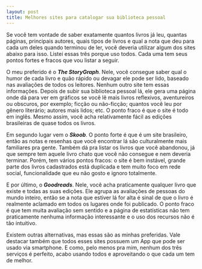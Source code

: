 ```yaml
---
layout: post
title: Melhores sites para catalogar sua biblioteca pessoal
---
```


Se você tem vontade de saber exatamente quantos livros já leu, quantas páginas, principais autores, quais tipos de livros e qual a nota que deu para cada um deles quando terminou de ler, você deveria utilizar algum dos sites abaixo para isso. Listei essas três porque uso todos. Cada uma tem seus pontos fortes e fracos que vou listar a seguir.

O meu preferido é o **_The StoryGraph_**. Nele, você consegue saber qual o humor de cada livro e quão rápido ou devagar ele pode ser lido, baseado nas avaliações de todos os leitores. Nenhum outro site tem essas informações. Depois de subir sua biblioteca pessoal lá, ele gera uma página onde dá para ver em gráficos se você lê mais livros reflexivos, aventureiros ou obscuros, por exemplo; ficção ou não-ficção; quantos você leu por gênero literário; autores mais lidos; etc. O ponto fraco é que o site é todo em inglês. Mesmo assim, você acha relativamente fácil as edições brasileiras de quase todos os livros.

Em segundo lugar vem o **_Skoob_**. O ponto forte é que é um site brasileiro, então as notas e resenhas que você encontrar lá são culturalmente mais familiares pra gente. Também dá pra listar os livros que você abandonou, já que sempre tem aquele livro chato que você não consegue e nem deveria terminar. Porém, tem vários pontos fracos: o site é bem instável, grande parte dos livros cadastrados está duplicada e tem muito foco em rede social, funcionalidade que eu não gosto e ignoro totalmente.

E por último, o **_Goodreads_**. Nele, você acha praticamente qualquer livro que existe e todas as suas edições. Ele agrupa as avaliações de pessoas do mundo inteiro, então se a nota que estiver lá for alta é sinal de que o livro é realmente aclamado em todos os lugares onde foi publicado. O ponto fraco é que tem muita avaliação sem sentido e a página de estatísticas não tem praticamente nenhuma informação interessante e o uso dos recursos não é tão intuitivo.

Existem outras alternativas, mas essas são as minhas preferidas. Vale destacar também que todos esses sites possuem um App que pode ser usado via smartphone. E como, pelo menos pra mim, nenhum dos três serviços é perfeito, acabo usando todos e aproveitando o que cada um tem de melhor.